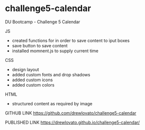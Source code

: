 # challenge5-calendar

DU Bootcamp - Challenge 5 Calendar

JS

- created functions for in order to save content to iput boxes
- save button to save content
- installed momnent.js to supply current time

CSS

- design layout
- added custom fonts and drop shadows
- added custom icons
- added custom colors

HTML

- structured content as required by image

GITHUB LINK
https://github.com/drewlovato/challenge5-calendar

PUBLISHED LINK
https://drewlovato.github.io/challenge5-calendar/
